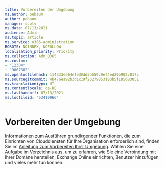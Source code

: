 ```yaml
---
title: Vorbereiten der Umgebung
ms.author: pebaum
author: pebaum
manager: scotv
ms.date: 07/13/2021
audience: Admin
ms.topic: article
ms.service: o365-administration
ROBOTS: NOINDEX, NOFOLLOW
localization_priority: Priority
ms.collection: Adm_O365
ms.custom:
- "12304"
- "9007382"
ms.openlocfilehash: 114333ee64efe30dd5b559c9ef4ed20b902c817c
ms.sourcegitcommit: 4b476ea92b3d1c29f26279853183b5f185683051
ms.translationtype: HT
ms.contentlocale: de-DE
ms.lasthandoff: 07/13/2021
ms.locfileid: "53410966"
---
```

# <a name="prepare-your-environment"></a>Vorbereiten der Umgebung

Informationen zum Ausführen grundlegender Funktionen, die zum Einrichten von Clouddiensten für Ihre Organisation erforderlich sind, finden Sie im [Anleitung zum Vorbereiten Ihrer Umgebung](https://admin.microsoft.com/adminportal/home#/modernonboarding/prepareyourenvironment). Wählen Sie eine Aufgabe im Verzeichnis aus, um zu erfahren, wie Sie eine Verbindung mit Ihrer Domäne herstellen, Exchange Online einrichten, Benutzer hinzufügen und vieles mehr tun können.     